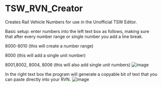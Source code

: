 # TSW_RVN_Creator
Creates Rail Vehicle Numbers for use in the Unofficial TSW Editor.

Basic setup:
enter numbers into the left text box as follows, making sure that after every number range or single number you add a line break.

8000-8010 (this will create a number range)

8000 (this will add a single unit number)

8001,8002, 8004, 8006 (this will also add single unit numbers)
![image](https://user-images.githubusercontent.com/72423867/236040038-0c4e233f-b29e-49d5-8a98-f34c820888bf.png)


In the right text box the program will generate a copyable bit of text that you can paste directly into your RVN.
![image](https://user-images.githubusercontent.com/72423867/235325366-454e67e9-8907-4557-abce-b008037217f9.png)
